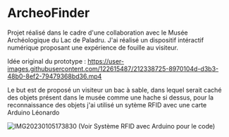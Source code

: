 # ArcheoFinder
Projet réalisé dans le cadre d'une collaboration avec le Musée Archéologique du Lac de Paladru.
J'ai réalisé un dispositif intéractif numérique proposant une expérience de fouille au visiteur.
 
Idée original du prototype :
https://user-images.githubusercontent.com/122615487/212338725-8970104d-d3b3-48b0-8ef2-79479368bd36.mp4

Le but est de proposé un visiteur un bac à sable, dans lequel serait caché des objets présent dans le musée comme une hache si dessus, pour la reconnaissance des objets j'ai utilisé un sytème RFID avec une carte Arduino Léonardo

![IMG20230105173830](https://user-images.githubusercontent.com/122615487/212337031-291ab62e-03bb-4f49-9d9b-c860ae82976d.jpg) 
(Voir Système RFID avec Arduino pour le code)


